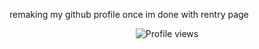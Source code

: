 remaking my github profile once im done with rentry page

<p align="center">
  <img src="https://komarev.com/ghpvc/?username=Iimbus&label=awesome+people&color=F3EECD&style=flat" alt="Profile views"/>
</p>
